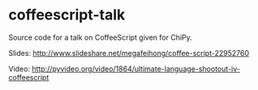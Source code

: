 coffeescript-talk
=================

Source code for a talk on CoffeeScript given for ChiPy.

Slides: http://www.slideshare.net/megafeihong/coffee-script-22952760

Video: http://pyvideo.org/video/1864/ultimate-language-shootout-iv-coffeescript
